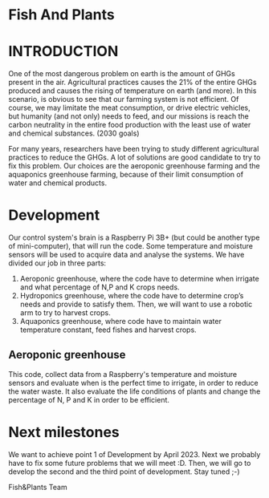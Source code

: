 # Fish And Plants

# INTRODUCTION
One of the most dangerous problem on earth is the amount of GHGs present in the air. 
Agricultural practices causes the 21% of the entire GHGs produced and causes the rising of temperature on earth (and more).
In this scenario, is obvious to see that our farming system is not efficient. 
Of course, we may limitate the meat consumption, or drive electric vehicles, but humanity (and not only) needs to feed, 
and our missions is reach the carbon neutrality in the entire food production with the least use of water and chemical substances. (2030 goals)

For many years, researchers have been trying to study different agricultural practices to reduce the GHGs.
A lot of solutions are good candidate to try to fix this problem. Our choices are the aeroponic greenhouse farming and the aquaponics greenhouse farming, 
because of their limit consumption of water and chemical products.

# Development
Our control system's brain is a Raspberry Pi 3B+ (but could be another type of mini-computer), that will run the code. Some temperature and moisture sensors will be used to acquire data and analyse the systems.
We have divided our job in three parts:
 1. Aeroponic greenhouse, where the code have to determine when irrigate and what percentage of N,P and K crops needs.
 2. Hydroponics greenhouse, where the code have to determine crop’s needs and provide to satisfy them. Then, we will want to use a robotic arm to try to harvest crops.
3. Aquaponics greenhouse, where code have to maintain water temperature constant, feed fishes and harvest crops.

## Aeroponic greenhouse
This code, collect data from a Raspberry's temperature and moisture sensors and evaluate when is the perfect time to irrigate, in order to reduce the water waste. It also evaluate the life conditions of plants and change the percentage of N, P and K in order to be efficient.


# Next milestones
We want to achieve point 1 of Development by April 2023.
Next we probably have to fix some future problems that we will meet :D.
Then, we will go to develop the second and the third point of development.
Stay tuned ;-)

Fish&Plants Team
